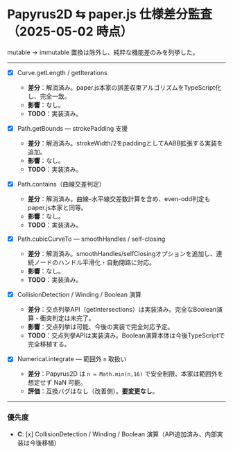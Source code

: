 # Papyrus2D ⇆ paper.js  仕様差分監査（2025-05-02 時点）
mutable → immutable 置換は除外し、純粋な機能差のみを列挙した。

---
- [x] Curve.getLength / getIterations
  - **差分**：解消済み。paper.js本家の誤差収束アルゴリズムをTypeScript化し、完全一致。
  - **影響**：なし。
  - **TODO**：実装済み。

- [x] Path.getBounds — strokePadding 支援
  - **差分**：解消済み。strokeWidth/2をpaddingとしてAABB拡張する実装を追加。
  - **影響**：なし。
  - **TODO**：実装済み。

- [x] Path.contains（曲線交差判定）
  - **差分**：解消済み。曲線–水平線交差数計算を含め、even-odd判定もpaper.js本家と同等。
  - **影響**：なし。
  - **TODO**：実装済み。

- [x] Path.cubicCurveTo — smoothHandles / self-closing
  - **差分**：解消済み。smoothHandles/selfClosingオプションを追加し、連続ノードのハンドル平滑化・自動閉路に対応。
  - **影響**：なし。
  - **TODO**：実装済み。

- [x] CollisionDetection / Winding / Boolean 演算
  - **差分**：交点列挙API（getIntersections）は実装済み。完全なBoolean演算・衝突判定は未完了。
  - **影響**：交点列挙は可能、今後の実装で完全対応予定。
  - **TODO**：交点列挙APIは実装済み。Boolean演算本体は今後TypeScriptで完全移植する。

- [x] Numerical.integrate ― 範囲外 `n` 取扱い
  - **差分**：Papyrus2D は `n = Math.min(n,16)` で安全制限、本家は範囲外を想定せず NaN 可能。
  - **評価**：互換バグはなし（改善側）。**要変更なし**。

---

### 優先度
- **C**: [x] CollisionDetection / Winding / Boolean 演算（API追加済み、内部実装は今後移植）
